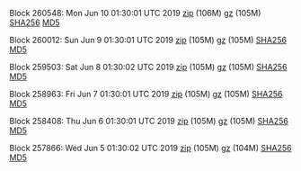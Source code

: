 Block 260548: Mon Jun 10 01:30:01 UTC 2019 [zip](https://files.01coin.io/mainnet/2019-06-10/bootstrap.dat.zip) (106M) [gz](https://files.01coin.io/mainnet/2019-06-10/bootstrap.dat.tar.gz) (105M) [SHA256](https://files.01coin.io/mainnet/2019-06-10/sha256.txt) [MD5](https://files.01coin.io/mainnet/2019-06-10/md5.txt)

Block 260012: Sun Jun  9 01:30:01 UTC 2019 [zip](https://files.01coin.io/mainnet/2019-06-09/bootstrap.dat.zip) (105M) [gz](https://files.01coin.io/mainnet/2019-06-09/bootstrap.dat.tar.gz) (105M) [SHA256](https://files.01coin.io/mainnet/2019-06-09/sha256.txt) [MD5](https://files.01coin.io/mainnet/2019-06-09/md5.txt)

Block 259503: Sat Jun  8 01:30:02 UTC 2019 [zip](https://files.01coin.io/mainnet/2019-06-08/bootstrap.dat.zip) (105M) [gz](https://files.01coin.io/mainnet/2019-06-08/bootstrap.dat.tar.gz) (105M) [SHA256](https://files.01coin.io/mainnet/2019-06-08/sha256.txt) [MD5](https://files.01coin.io/mainnet/2019-06-08/md5.txt)

Block 258963: Fri Jun  7 01:30:01 UTC 2019 [zip](https://files.01coin.io/mainnet/2019-06-07/bootstrap.dat.zip) (105M) [gz](https://files.01coin.io/mainnet/2019-06-07/bootstrap.dat.tar.gz) (105M) [SHA256](https://files.01coin.io/mainnet/2019-06-07/sha256.txt) [MD5](https://files.01coin.io/mainnet/2019-06-07/md5.txt)

Block 258408: Thu Jun  6 01:30:01 UTC 2019 [zip](https://files.01coin.io/mainnet/2019-06-06/bootstrap.dat.zip) (105M) [gz](https://files.01coin.io/mainnet/2019-06-06/bootstrap.dat.tar.gz) (105M) [SHA256](https://files.01coin.io/mainnet/2019-06-06/sha256.txt) [MD5](https://files.01coin.io/mainnet/2019-06-06/md5.txt)

Block 257866: Wed Jun  5 01:30:02 UTC 2019 [zip](https://files.01coin.io/mainnet/2019-06-05/bootstrap.dat.zip) (105M) [gz](https://files.01coin.io/mainnet/2019-06-05/bootstrap.dat.tar.gz) (104M) [SHA256](https://files.01coin.io/mainnet/2019-06-05/sha256.txt) [MD5](https://files.01coin.io/mainnet/2019-06-05/md5.txt)
